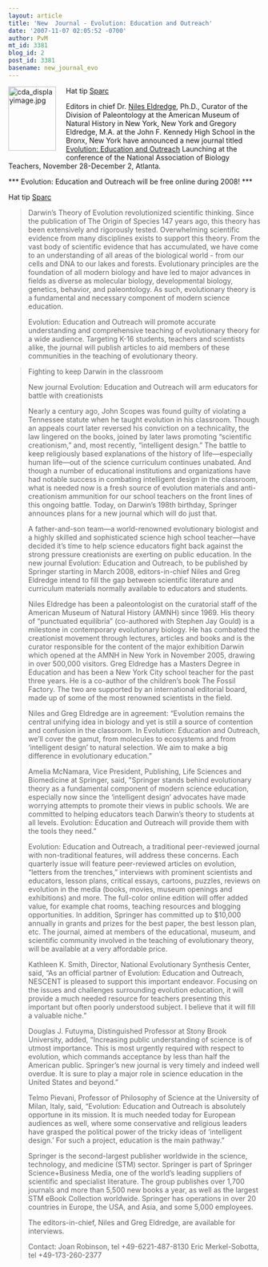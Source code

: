 ```yaml
---
layout: article
title: 'New  Journal - Evolution: Education and Outreach'
date: '2007-11-07 02:05:52 -0700'
author: PvM
mt_id: 3381
blog_id: 2
post_id: 3381
basename: new_journal_evo
---
```

<img src="/PT/uploads/2007/cda_displayimage.jpg" alt="cda_displayimage.jpg" width="95" height="128" style="float: left; margin: 0 20px 20px 0;" class="mt-image-left" />

Hat tip [Sparc](http://pandasthumb.org/archives/2007/11/national-scienc.html#comment-134244)

Editors in chief Dr. [Niles Eldredge](http://www.nileseldredge.com/), Ph.D., Curator
of the Division of Paleontology at the American Museum of Natural History in New York, New York and Gregory Eldredge, M.A. at the John F. Kennedy High School in the Bronx, New York have announced a new journal titled [Evolution: Education and Outreach](http://www.springer.com/west/home/generic/search/results?SGWID=4-40109-70-173740503-0)  Launching at the conference of the National Association of Biology Teachers, November 28-December 2, Atlanta.

\*\*\* Evolution: Education and Outreach will be free online during 2008! \*\*\*

Hat tip [Sparc](http://pandasthumb.org/archives/2007/11/national-scienc.html#comment-134244)

> Darwin’s Theory of Evolution revolutionized scientific thinking. Since the publication of The Origin of Species 147 years ago, this theory has been extensively and rigorously tested. Overwhelming scientific evidence from many disciplines exists to support this theory. From the vast body of scientific evidence that has accumulated, we have come to an understanding of all areas of the biological world - from our cells and DNA to our lakes and forests. Evolutionary principles are the foundation of all modern biology and have led to major advances in fields as diverse as molecular biology, developmental biology, genetics, behavior, and paleontology. As such, evolutionary theory is a fundamental and necessary component of modern science education.
> 
> Evolution: Education and Outreach will promote accurate understanding and comprehensive teaching of evolutionary theory for a wide audience. Targeting K-16 students, teachers and scientists alike, the journal will publish articles to aid members of these communities in the teaching of evolutionary theory.

> Fighting to keep Darwin in the classroom
> 
> New journal Evolution: Education and Outreach will arm educators for battle with creationists
> 
> Nearly a century ago, John Scopes was found guilty of violating a Tennessee statute when he taught evolution in his classroom.  Though an appeals court later reversed his conviction on a technicality, the law lingered on the books, joined by later laws promoting “scientific creationism,” and, most recently, “intelligent design.”  The battle to keep religiously based explanations of the history of life—especially human life—out of the science curriculum continues unabated.  And though a number of educational institutions and organizations have had notable success in combating intelligent design in the classroom, what is needed now is a fresh source of evolution materials and anti-creationism ammunition for our school teachers on the front lines of this ongoing battle.  Today, on Darwin’s 198th birthday, Springer announces plans for a new journal which will do just that.
> 
> A father-and-son team—a world-renowned evolutionary biologist and a highly skilled and sophisticated science high school teacher—have decided it’s time to help science educators fight back against the strong pressure creationists are exerting on public education.  In the new journal Evolution: Education and Outreach, to be published by Springer starting in March 2008, editors-in-chief Niles and Greg Eldredge intend to fill the gap between scientific literature and curriculum materials normally available to educators and students.
> 
> Niles Eldredge has been a paleontologist on the curatorial staff of the American Museum of Natural History (AMNH) since 1969.  His theory of “punctuated equilibria” (co-authored with Stephen Jay Gould) is a milestone in contemporary evolutionary biology.  He has combated the creationist movement through lectures, articles and books and is the curator responsible for the content of the major exhibition Darwin which opened at the AMNH in New York in November 2005, drawing in over 500,000 visitors.  Greg Eldredge has a Masters Degree in Education and has been a New York City school teacher for the past three years.  He is a co-author of the children’s book The Fossil Factory.  The two are supported by an international editorial board, made up of some of the most renowned scientists in the field.
> 
> Niles and Greg Eldredge are in agreement: “Evolution remains the central unifying idea in biology and yet is still a source of contention and confusion in the classroom.  In Evolution: Education and Outreach, we’ll cover the gamut, from molecules to ecosystems and from ‘intelligent design’ to natural selection.  We aim to make a big difference in evolutionary education.”
> 
> Amelia McNamara, Vice President, Publishing, Life Sciences and Biomedicine at Springer, said, "Springer stands behind evolutionary theory as a fundamental component of modern science education, especially now since the ‘intelligent design’ advocates have made worrying attempts to promote their views in public schools.  We are committed to helping educators teach Darwin’s theory to students at all levels.  Evolution: Education and Outreach will provide them with the tools they need.”
> 
> Evolution: Education and Outreach, a traditional peer-reviewed journal with non-traditional features, will address these concerns.  Each quarterly issue will feature peer-reviewed articles on evolution, “letters from the trenches,” interviews with prominent scientists and educators, lesson plans, critical essays, cartoons, puzzles, reviews on evolution in the media (books, movies, museum openings and exhibitions) and more.  The full-color online edition will offer added value, for example chat rooms, teaching resources and blogging opportunities.  In addition, Springer has committed up to $10,000 annually in grants and prizes for the best paper, the best lesson plan, etc. The journal, aimed at members of the educational, museum, and scientific community involved in the teaching of evolutionary theory, will be available at a very affordable price.
> 
> Kathleen K. Smith, Director, National Evolutionary Synthesis Center, said, “As an official partner of Evolution: Education and Outreach, NESCENT is pleased to support this important endeavor.  Focusing on the issues and challenges surrounding evolution education, it will provide a much needed resource for teachers presenting this important but often poorly understood subject.  I believe that it will fill a valuable niche.”
> 
> Douglas J. Futuyma, Distinguished Professor at Stony Brook University, added, “Increasing public understanding of science is of utmost importance.  This is most urgently required with respect to evolution, which commands acceptance by less than half the American public.  Springer’s new journal is very timely and indeed well overdue.  It is sure to play a major role in science education in the United States and beyond.”
> 
> Telmo Pievani, Professor of Philosophy of Science at the University of Milan, Italy, said, “Evolution: Education and Outreach is absolutely opportune in its mission.  It is much needed today for European audiences as well, where some conservative and religious leaders have grasped the political power of the tricky ideas of ‘intelligent design.’  For such a project, education is the main pathway.”
> 
> Springer is the second-largest publisher worldwide in the science, technology, and medicine (STM) sector.  Springer is part of Springer Science+Business Media, one of the world’s leading suppliers of scientific and specialist literature.  The group publishes over 1,700 journals and more than 5,500 new books a year, as well as the largest STM eBook Collection worldwide.  Springer has operations in over 20 countries in Europe, the USA, and Asia, and some 5,000 employees.
> 
> The editors-in-chief, Niles and Greg Eldredge, are available for interviews.
> 
> Contact:
> Joan Robinson, tel +49-6221-487-8130
> Eric Merkel-Sobotta, tel +49-173-260-2377
